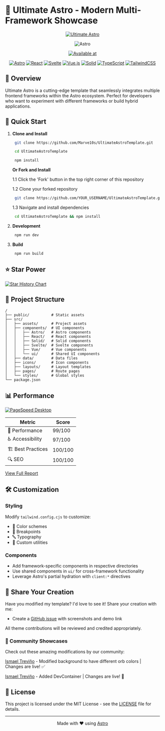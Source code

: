 # 🚀 Ultimate Astro - Modern Multi-Framework Showcase

<div align="center">

[![Ultimate Astro](https://github.com/user-attachments/assets/19ceca2e-af6f-498a-b1e1-00f36718fc48)](https://ultimate-astro-template.vercel.app)

![Astro](https://astro.build/assets/press/astro-icon-light-gradient.svg)

[![Available at](https://img.shields.io/badge/Available%20at-Astro%20Themes-purple?style=for-the-badge&link=https://astro.build/themes/details/ultimate-astro-theme-multiframework-heaven/)](https://astro.build/themes/details/ultimate-astro-theme-multiframework-heaven/)

[![Astro](https://img.shields.io/badge/Astro-0C1222?style=for-the-badge&logo=astro&logoColor=FDFDFE)](https://astro.build)
[![React](https://img.shields.io/badge/React-20232A?style=for-the-badge&logo=react&logoColor=61DAFB)](https://reactjs.org)
[![Svelte](https://img.shields.io/badge/Svelte-4A4A55?style=for-the-badge&logo=svelte&logoColor=FF3E00)](https://svelte.dev)
[![Vue.js](https://img.shields.io/badge/Vue.js-35495E?style=for-the-badge&logo=vue.js&logoColor=4FC08D)](https://vuejs.org)
[![Solid](https://img.shields.io/badge/Solid-2C4F7C?style=for-the-badge&logo=solid&logoColor=white)](https://www.solidjs.com)
[![TypeScript](https://img.shields.io/badge/TypeScript-007ACC?style=for-the-badge&logo=typescript&logoColor=white)](https://www.typescriptlang.org)
[![TailwindCSS](https://img.shields.io/badge/TailwindCSS-38B2AC?style=for-the-badge&logo=tailwind-css&logoColor=white)](https://tailwindcss.com)

</div>

## 🌟 Overview

Ultimate Astro is a cutting-edge template that seamlessly integrates multiple frontend frameworks within the Astro ecosystem. Perfect for developers who want to experiment with different frameworks or build hybrid applications.

## 🚀 Quick Start

1. **Clone and Install**

   ```bash
    git clone https://github.com/Marve10s/UltimateAstroTemplate.git
   ```

   ```bash
    cd UltimateAstroTemplate
   ```

   ```bash
    npm install
   ```

   **Or Fork and Install**

   1.1 Click the 'Fork' button in the top right corner of this repository

   1.2 Clone your forked repository

   ```bash
    git clone https://github.com/YOUR_USERNAME/UltimateAstroTemplate.git
   ```

   1.3 Navigate and install dependencies

   ```bash
    cd UltimateAstroTemplate && npm install
   ```

2. **Development**

   ```bash
    npm run dev
   ```

3. **Build**
   ```bash
    npm run build
   ```

## ⭐ Star Power 

[![Star History Chart](https://api.star-history.com/svg?repos=Marve10s/UltimateAstroTemplate&type=Date)](https://www.star-history.com/#Marve10s/UltimateAstroTemplate&Date)

## 📁 Project Structure

```plaintext
/
├── public/          # Static assets
├── src/
│   ├── assets/      # Project assets
│   ├── components/  # UI components
│   │   ├── Astro/   # Astro components
│   │   ├── React/   # React components
│   │   ├── Solid/   # Solid components
│   │   ├── Svelte/  # Svelte components
│   │   ├── Vue/     # Vue components
│   │   └── ui/      # Shared UI components
│   ├── data/        # Data files
│   ├── icons/       # Icon components
│   ├── layouts/     # Layout templates
│   ├── pages/       # Route pages
│   └── styles/      # Global styles
└── package.json
```

## 📊 Performance

<div>

[![PageSpeed Desktop](https://img.shields.io/badge/PageSpeed%20Desktop-99-success?style=for-the-badge&logo=pagespeed-insights)](https://pagespeed.web.dev/analysis/https-ultimate-astro-template-vercel-app/2tzke5pokx?form_factor=desktop)

| Metric            | Score   |
| ----------------- | ------- |
| 🚀 Performance    | 99/100  |
| ♿ Accessibility  | 97/100  |
| 🏗️ Best Practices | 100/100 |
| 🔍 SEO            | 100/100 |

[View Full Report](https://pagespeed.web.dev/analysis/https-ultimate-astro-template-vercel-app/2tzke5pokx?form_factor=desktop)

</div>

## 🛠️ Customization

### Styling

Modify `tailwind.config.cjs` to customize:

- 🎨 Color schemes
- 📱 Breakpoints
- 🔤 Typography
- 🎯 Custom utilities

### Components

- Add framework-specific components in respective directories
- Use shared components in `ui/` for cross-framework functionality
- Leverage Astro's partial hydration with `client:*` directives

## 🎨 Share Your Creation

Have you modified my template? I'd love to see it! Share your creation with me:

- Create a [GitHub issue](https://github.com/Marve10s/UltimateAstroTemplate/issues) with screenshots and demo link

All theme contributions will be reviewed and credited appropriately.

### 🌟 Community Showcases

Check out these amazing modifications by our community:

[Ismael Treviño](https://github.com/Ismola) - Modified background to have different orb colors | Changes are live! ✅

[Ismael Treviño](https://github.com/Ismola) - Added DevContainer | Changes are live! 🚀


## 📄 License

This project is licensed under the MIT License - see the [LICENSE](LICENSE) file for details.

---

<div align="center">

Made with ❤️ using [Astro](https://astro.build)

</div>
